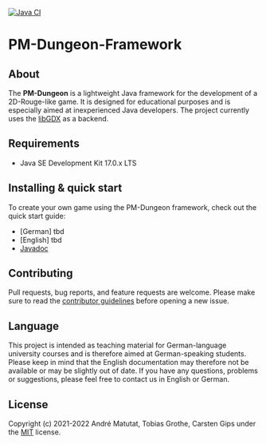 [![Java CI](https://github.com/Programmiermethoden/PM-Dungeon/actions/workflows/github_ci.yml/badge.svg)](https://github.com/Programmiermethoden/PM-Dungeon/actions/workflows/github_ci.yml)

# PM-Dungeon-Framework


## About

The **PM-Dungeon** is a lightweight Java framework for the development of a 2D-Rouge-like game. It is designed for educational purposes and is especially aimed at inexperienced Java developers. The project currently uses the [libGDX](https://libgdx.com/) as a backend.

## Requirements

- Java SE Development Kit 17.0.x LTS

## Installing & quick start

To create your own game using the PM-Dungeon framework, check out the quick start guide:

- [German] tbd
- [English] tbd
- [Javadoc](https://javadoc.io/doc/io.github.pm-dungeon/pm-dungeon/latest/index.html)

## Contributing

Pull requests, bug reports, and feature requests are welcome. Please make sure to read the [contributor guidelines](CONTRIBUTING.md) before opening a new issue.

## Language

This project is intended as teaching material for German-language university courses and is therefore aimed at German-speaking students. Please keep in mind that the English documentation may therefore not be available or may be slightly out of date. If you have any questions, problems or suggestions, please feel free to contact us in English or German.

## License

Copyright (c) 2021-2022 André Matutat, Tobias Grothe, Carsten Gips under the [MIT](LICENSE.md) license.

